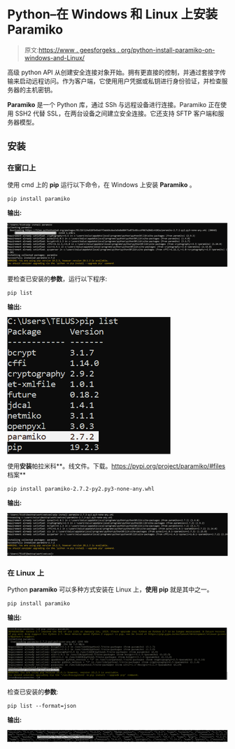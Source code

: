 # Python–在 Windows 和 Linux 上安装 Paramiko

> 原文:[https://www . geesforgeks . org/python-install-paramiko-on-windows-and-Linux/](https://www.geeksforgeeks.org/python-install-paramiko-on-windows-and-linux/)

高级 python API 从创建安全连接对象开始。拥有更直接的控制，并通过套接字传输来启动远程访问。作为客户端，它使用用户凭据或私钥进行身份验证，并检查服务器的主机密钥。

**Paramiko** 是一个 Python 库，通过 SSh 与远程设备进行连接。Paramiko 正在使用 SSH2 代替 SSL，在两台设备之间建立安全连接。它还支持 SFTP 客户端和服务器模型。

## **安装**

### 在窗口上

使用 cmd 上的 **pip** 运行以下命令，在 Windows 上安装 **Paramiko** 。

```
pip install paramiko

```

**输出:**

![](img/c0a96de4832b4ae6ff6515cee81e5cf6.png)

要检查已安装的**参数**，运行以下程序:

```
pip list

```

**输出:**

![](img/408918eace3a9f11fc1d53ca58f36bde.png)

使用**安装**帕拉米科**。线文件。下载。https://pypi.org/project/paramiko/#files 档案**

```
pip install paramiko-2.7.2-py2.py3-none-any.whl

```

**输出:**

![](img/4098daf93e5e98d7f0062dd99b9f5edf.png)

### **在 Linux 上**

Python **paramiko** 可以多种方式安装在 Linux 上，**使用 pip** 就是其中之一。

```
pip install paramiko

```

**输出:**

![](img/297c4ba0687db6a48a5478542e1a5605.png)

检查已安装的**参数**:

```
pip list --format=json

```

**输出:**

![](img/97b2dca8f854a4a2799171139aa4a2f9.png)